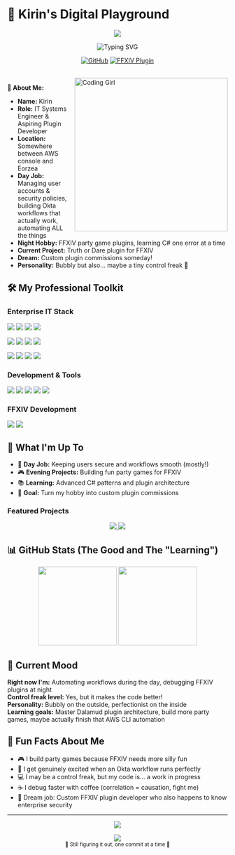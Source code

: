 # 🌟 Kirin's Digital Playground

<p align="center">
  <img src="https://capsule-render.vercel.app/api?text=Hello%20World!%20✨&animation=fadeIn&type=waving&color=gradient&height=100&fontColor=ffffff&fontSize=32"/>
</p>

<p align="center">
  <img src="https://readme-typing-svg.demolab.com?font=Fira+Code&weight=500&size=24&duration=3000&pause=1000&color=FF69B4&center=true&vCenter=true&multiline=true&width=600&height=80&lines=IT+Systems+Engineer;FFXIV+Plugin+Enthusiast" alt="Typing SVG" />
</p>

<div align="center">
  
  [![GitHub](https://img.shields.io/badge/GitHub-%23121011.svg?style=for-the-badge&logo=github&logoColor=white)](https://github.com/kirin-xiv)
  [![FFXIV Plugin](https://img.shields.io/badge/FFXIV-Plugin%20Dev-FF69B4?style=for-the-badge)](https://github.com/kirin-xiv/FFToD-Release)
  
</div>

<br>

<img align="right" alt="Coding Girl" width="350" src="https://media.giphy.com/media/v1.Y2lkPTc5MGI3NjExbzF0ZXk1aXQwOGZ5Ymc5ZnY1dWY2cGVhZjZmZGFvczBmN2NudWZzaCZlcD12MV9pbnRlcm5hbF9naWZfYnlfaWQmY3Q9Zw/L8K62iTDkzGX6/giphy.gif">

**👋 About Me:**<br>
- **Name:** Kirin<br>
- **Role:** IT Systems Engineer & Aspiring Plugin Developer<br>
- **Location:** Somewhere between AWS console and Eorzea<br>
- **Day Job:** Managing user accounts & security policies, building Okta workflows that actually work, automating ALL the things<br>  
- **Night Hobby:** FFXIV party game plugins, learning C# one error at a time<br>
- **Current Project:** Truth or Dare plugin for FFXIV<br>
- **Dream:** Custom plugin commissions someday!<br>
- **Personality:** Bubbly but also... maybe a tiny control freak 👀<br>

## 🛠️ My Professional Toolkit

### **Enterprise IT Stack**
<p align="left">
  <img src="https://img.shields.io/badge/Okta-007DC1?style=for-the-badge&logo=okta&logoColor=white"/>
  <img src="https://img.shields.io/badge/Okta%20Workflows-007DC1?style=for-the-badge&logoColor=white"/>
  <img src="https://img.shields.io/badge/JumpCloud-FF6900?style=for-the-badge&logoColor=white"/>
  <img src="https://img.shields.io/badge/AWS-232F3E?style=for-the-badge&logo=amazon-aws&logoColor=white"/>
</p>
<p align="left">
  <img src="https://img.shields.io/badge/Microsoft%20Azure-0078D4?style=for-the-badge&logo=microsoft-azure&logoColor=white"/>
  <img src="https://img.shields.io/badge/Microsoft%20Exchange-0078D4?style=for-the-badge&logo=microsoft-exchange&logoColor=white"/>
  <img src="https://img.shields.io/badge/Microsoft%20Intune-0078D4?style=for-the-badge&logo=microsoft&logoColor=white"/>
  <img src="https://img.shields.io/badge/Google%20Workspace-4285F4?style=for-the-badge&logo=google&logoColor=white"/>
</p>
<p align="left">
  <img src="https://img.shields.io/badge/CrowdStrike-E01F3D?style=for-the-badge&logo=crowdstrike&logoColor=white"/>
  <img src="https://img.shields.io/badge/Mosyle-5865F2?style=for-the-badge"/>
  <img src="https://img.shields.io/badge/Kandji-4A90E2?style=for-the-badge"/>
  <img src="https://img.shields.io/badge/Twingate-6B46C1?style=for-the-badge"/>
</p>

### **Development & Tools**
<p align="left">
  <img src="https://img.shields.io/badge/Python-3776AB?style=for-the-badge&logo=python&logoColor=white"/>
  <img src="https://img.shields.io/badge/C%23-239120?style=for-the-badge&logo=c-sharp&logoColor=white"/>
  <img src="https://img.shields.io/badge/SQL-CC2927?style=for-the-badge&logo=microsoft-sql-server&logoColor=white"/>
  <img src="https://img.shields.io/badge/Excel-217346?style=for-the-badge&logo=microsoft-excel&logoColor=white"/>
  <img src="https://img.shields.io/badge/Hyper--V-0078D4?style=for-the-badge&logo=microsoft&logoColor=white"/>
</p>

### **FFXIV Development**
<p align="left">
  <img src="https://img.shields.io/badge/Dalamud-FF69B4?style=for-the-badge"/>
  <img src="https://img.shields.io/badge/Party%20Games-9D4EDD?style=for-the-badge"/>
</p>

## 🎯 What I'm Up To

- 💼 **Day Job:** Keeping users secure and workflows smooth (mostly!)
- 🎮 **Evening Projects:** Building fun party games for FFXIV  
- 📚 **Learning:** Advanced C# patterns and plugin architecture
- 🌟 **Goal:** Turn my hobby into custom plugin commissions

### **Featured Projects**

<div align="center">
  <a href="https://github.com/kirin-xiv/KirinPlugins">
    <img src="https://github-readme-stats.vercel.app/api/pin/?username=kirin-xiv&repo=KirinPlugins&theme=radical&border_radius=15&bg_color=0d1117&title_color=FF69B4&icon_color=9D4EDD&text_color=ffffff" />
  </a>
  <a href="https://github.com/kirin-xiv/TeraSync-Release">
    <img src="https://github-readme-stats.vercel.app/api/pin/?username=kirin-xiv&repo=TeraSync-Release&theme=radical&border_radius=15&bg_color=0d1117&title_color=FF69B4&icon_color=9D4EDD&text_color=ffffff" />
  </a>
</div>

## 📊 GitHub Stats (The Good and The "Learning")

<div align="center">
  <img height="180em" src="https://github-readme-stats.vercel.app/api?username=kirin-xiv&show_icons=true&theme=radical&include_all_commits=true&count_private=true&border_radius=15&bg_color=0d1117&title_color=FF69B4&icon_color=9D4EDD&text_color=ffffff"/>
  <img height="180em" src="https://github-readme-stats.vercel.app/api/top-langs/?username=kirin-xiv&layout=compact&langs_count=6&theme=radical&border_radius=15&bg_color=0d1117&title_color=FF69B4&text_color=ffffff&count_private=true"/>
</div>

## 💭 Current Mood

**Right now I'm:** Automating workflows during the day, debugging FFXIV plugins at night<br>
**Control freak level:** Yes, but it makes the code better!<br>
**Personality:** Bubbly on the outside, perfectionist on the inside<br>
**Learning goals:** Master Dalamud plugin architecture, build more party games, maybe actually finish that AWS CLI automation

## 🌈 Fun Facts About Me

- 🎮 I build party games because FFXIV needs more silly fun<br>
- 🤖 I get genuinely excited when an Okta workflow runs perfectly<br>
- 💻 I may be a control freak, but my code is... a work in progress<br>
- ☕ I debug faster with coffee (correlation = causation, fight me)<br>
- 🎯 Dream job: Custom FFXIV plugin developer who also happens to know enterprise security

---

<p align="center">
  <img src="https://capsule-render.vercel.app/api?type=waving&color=gradient&height=80&section=footer"/>
</p>

<div align="center">
  <img src="https://komarev.com/ghpvc/?username=kirin-xiv&color=FF69B4&style=flat-square&label=Visitors" />
  <br>
  <sub>💜 Still figuring it out, one commit at a time 💜</sub>
</div>
